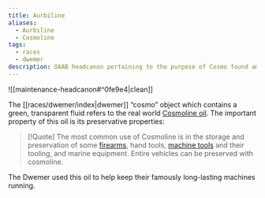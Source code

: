 ```yaml
---
title: Aurbiline
aliases:
  - Aurbiline
  - Cosmoline
tags:
  - races
  - dwemer
description: OAAB headcanon pertaining to the purpose of Cosmo found among Dwemer ruins.
---
```

![[maintenance-headcanon#^0fe9e4|clean]]

The [[races/dwemer/index|dwemer]] “cosmo” object which contains a green, transparent fluid refers to the real world [Cosmoline oil]([https://en.wikipedia.org/wiki/Cosmoline). The important property of this oil is its preservative properties:

> [!Quote]
> The most common use of Cosmoline is in the storage and preservation of some [firearms](https://en.wikipedia.org/wiki/Firearm), hand tools, [machine tools](https://en.wikipedia.org/wiki/Machine_tool) and their tooling, and marine equipment. Entire vehicles can be preserved with cosmoline.
> 

The Dwemer used this oil to help keep their famously long-lasting machines running.